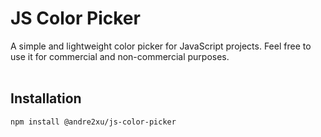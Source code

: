 # JS Color Picker
A simple and lightweight color picker for JavaScript projects. Feel free to use it for commercial and non-commercial purposes.<br><br>

## Installation
```
npm install @andre2xu/js-color-picker
```
